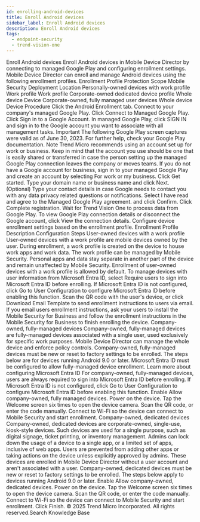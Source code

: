 ```yaml
---
id: enrolling-android-devices
title: Enroll Android devices
sidebar_label: Enroll Android devices
description: Enroll Android devices
tags:
  - endpoint-security
  - trend-vision-one
---
```


 Enroll Android devices Enroll Android devices in Mobile Device Director by connecting to managed Google Play and configuring enrollment settings. Mobile Device Director can enroll and manage Android devices using the following enrollment profiles. Enrollment Profile Protection Scope Mobile Security Deployment Location Personally-owned devices with work profile Work profile Work profile Corporate-owned dedicated device profile Whole device Device Corporate-owned, fully managed user devices Whole device Device Procedure Click the Android Enrollment tab. Connect to your company's managed Google Play. Click Connect to Managed Google Play. Click Sign in to a Google Account. In managed Google Play, click SIGN IN and sign in to the Google account you want to associate with all management tasks. Important The following Google Play screen captures were valid as of June 30, 2023. For further help, check your Google Play documentation. Note Trend Micro recommends using an account set up for work or business. Keep in mind that the account you use should be one that is easily shared or transferred in case the person setting up the managed Google Play connection leaves the company or moves teams. If you do not have a Google account for business, sign in to your managed Google Play and create an account by selecting For work or my business. Click Get started. Type your domain name or business name and click Next. (Optional) Type your contact details in case Google needs to contact you with any data privacy related questions or notifications. Select I have read and agree to the Managed Google Play agreement. and click Confirm. Click Complete registration. Wait for Trend Vision One to process data from Google Play. To view Google Play connection details or disconnect the Google account, click View the connection details. Configure device enrollment settings based on the enrollment profile. Enrollment Profile Description Configuration Steps User-owned devices with a work profile User-owned devices with a work profile are mobile devices owned by the user. During enrollment, a work profile is created on the device to house work apps and work data. The work profile can be managed by Mobile Security. Personal apps and data stay separate in another part of the device and remain unaffected by Mobile Security. Enrollment of user-owned devices with a work profile is allowed by default. To manage devices with user information from Microsoft Entra ID, select Require users to sign into Microsoft Entra ID before enrolling. If Microsoft Entra ID is not configured, click Go to User Configuration to configure Microsoft Entra ID before enabling this function. Scan the QR code with the user's device, or click Download Email Template to send enrollment instructions to users via email. If you email users enrollment instructions, ask your users to install the Mobile Security for Business and follow the enrollment instructions in the Mobile Security for Business to finish enrolling the device. Company-owned, fully-managed devices Company-owned, fully-managed devices are fully-managed devices associated with a single user, used exclusively for specific work purposes. Mobile Device Director can manage the whole device and enforce policy controls. Company-owned, fully-managed devices must be new or reset to factory settings to be enrolled. The steps below are for devices running Android 9.0 or later. Microsoft Entra ID must be configured to allow fully-managed device enrollment. Learn more about configuring Microsoft Entra ID For company-owned, fully-managed devices, users are always required to sign into Microsoft Entra ID before enrolling. If Microsoft Entra ID is not configured, click Go to User Configuration to configure Microsoft Entra ID before enabling this function. Enable Allow company-owned, fully managed devices. Power on the device. Tap the Welcome screen six times to open the device camera. Scan the QR code, or enter the code manually. Connect to Wi-Fi so the device can connect to Mobile Security and start enrollment. Company-owned, dedicated devices Company-owned, dedicated devices are corporate-owned, single-use, kiosk-style devices. Such devices are used for a single purpose, such as digital signage, ticket printing, or inventory management. Admins can lock down the usage of a device to a single app, or a limited set of apps, inclusive of web apps. Users are prevented from adding other apps or taking actions on the device unless explicitly approved by admins. These devices are enrolled in Mobile Device Director without a user account and aren't associated with a user. Company-owned, dedicated devices must be new or reset to factory settings to be enrolled. The steps below apply to devices running Android 9.0 or later. Enable Allow company-owned, dedicated devices. Power on the device. Tap the Welcome screen six times to open the device camera. Scan the QR code, or enter the code manually. Connect to Wi-Fi so the device can connect to Mobile Security and start enrollment. Click Finish. © 2025 Trend Micro Incorporated. All rights reserved.Search Knowledge Base